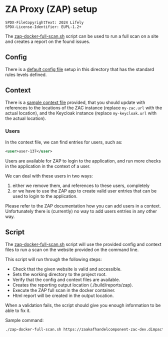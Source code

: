 
# ZA Proxy (ZAP) setup
```text
SPDX-FileCopyrightText: 2024 Lifely
SPDX-License-Identifier: EUPL-1.2+
```


The [zap-docker-full-scan.sh](zap-docker-full-scan.sh) script can be used to run a full scan on a site and creates a 
report on the found issues.

## Config

There is a [default config file](default.config) setup in this directory that has the standard rules levels defined.

## Context

There is a [sample context file](sample.context) provided, that you should update with references to the locations of 
the ZAC instance (replace `my-zac.url` with the actual location), and the Keycloak instance (replace `my-keycloak.url` 
with the actual location).

### Users

In the context file, we can find entries for users, such as:
```xml
<user>user-137</user>
```
Users are available for ZAP to login to the application, and run more checks in the application in the context of a user.

We can deal with these users in two ways:
1. either we remove them, and references to these users, completely
2. or we have to use the ZAP app to create valid user entries that can be used to login to the application.

Please refer to the ZAP documentation how you can add users in a context.
Unfortunately there is (currently) no way to add users entries in any other way.

## Script

The [zap-docker-full-scan.sh](zap-docker-full-scan.sh) script will use the provided config and context files to run a
scan on the website provided on the command line.

This script will run through the following steps:
 - Check that the given website is valid and accessible.
 - Sets the working directory to the project root.
 - Verify that the config and context files are available.
 - Creates the reporting output location (./build/reports/zap).
 - Execute the ZAP full scan in the docker container.
 - Html report will be created in the output location.

When a validation fails, the script should give you enough information to be able to fix it.

Sample command:
```sh
./zap-docker-full-scan.sh https://zaakafhandelcomponent-zac-dev.dimpact.lifely.nl/
```
